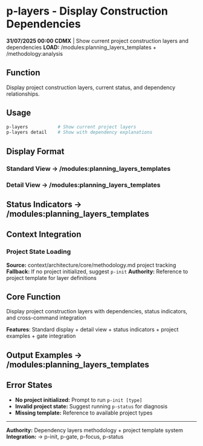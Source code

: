 # p-layers - Display Construction Dependencies

**31/07/2025 00:00 CDMX** | Show current project construction layers and dependencies
**LOAD:** /modules:planning_layers_templates + /methodology:analysis

## Function
Display project construction layers, current status, and dependency relationships.

## Usage
```bash
p-layers           # Show current project layers
p-layers detail    # Show with dependency explanations
```

## Display Format

### Standard View → /modules:planning_layers_templates

### Detail View → /modules:planning_layers_templates

## Status Indicators → /modules:planning_layers_templates

## Context Integration

### Project State Loading
**Source:** context/architecture/core/methodology.md project tracking
**Fallback:** If no project initialized, suggest `p-init`
**Authority:** Reference to project template for layer definitions

## Core Function
Display project construction layers with dependencies, status indicators, and cross-command integration

**Features**: Standard display + detail view + status indicators + project examples + gate integration

## Output Examples → /modules:planning_layers_templates

## Error States
- **No project initialized:** Prompt to run `p-init [type]`
- **Invalid project state:** Suggest running `p-status` for diagnosis
- **Missing template:** Reference to available project types

---
**Authority:** Dependency layers methodology + project template system
**Integration:** → p-init, p-gate, p-focus, p-status